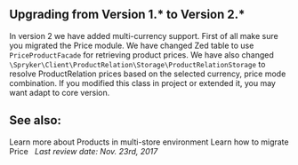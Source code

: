 ## Upgrading from Version 1.* to Version 2.*
In version 2 we have added multi-currency support. First of all make sure you migrated the Price module. We have changed Zed table to use `PriceProductFacade` for retrieving product prices. We have also changed `\Spryker\Client\ProductRelation\Storage\ProductRelationStorage` to resolve ProductRelation prices based on the selected currency, price mode combination. If you modified this class in project or extended it, you may want adapt to core version.

## See also:
Learn more about Products in multi-store environment
Learn how to migrate Price
 
_Last review date: Nov. 23rd, 2017_ <!-- by Aurimas Ličkus -->